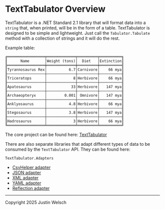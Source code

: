 # TextTabulator Overview

TextTabulator is a .NET Standard 2.1 library that will format data into a `string` that, when printed, will be in the form of a table. TextTabulator is designed to be simple and lightweight. Just call the `Tabulator.Tabulate` method with a collection of strings and it will do the rest.

Example table:
```
╔═════════════════╤═════════════╤═════════╤══════════╗
║      Name       │Weight (tons)│  Diet   │Extinction║
╠═════════════════╪═════════════╪═════════╪══════════╣
║Tyrannosaurus Rex│          6.7│Carnivore│    66 mya║
╟─────────────────┼─────────────┼─────────┼──────────╢
║Triceratops      │            8│Herbivore│    66 mya║
╟─────────────────┼─────────────┼─────────┼──────────╢
║Apatosaurus      │           33│Herbivore│   147 mya║
╟─────────────────┼─────────────┼─────────┼──────────╢
║Archaeopteryx    │        0.001│ Omnivore│   147 mya║
╟─────────────────┼─────────────┼─────────┼──────────╢
║Anklyosaurus     │          4.8│Herbivore│    66 mya║
╟─────────────────┼─────────────┼─────────┼──────────╢
║Stegosaurus      │          3.8│Herbivore│   147 mya║
╟─────────────────┼─────────────┼─────────┼──────────╢
║Hadrosaurus      │            3│Herbivore│    66 mya║
╚═════════════════╧═════════════╧═════════╧══════════╝
```

The core project can be found here: [TextTabulator](/src/TextTabulator/README.md)

There are also separate libraries that adapt different types of data to be consumed by the `TextTabulator` API. They can be found here:

`TextTabulator.Adapters`
- [CsvHelper adapter](https://github.com/jwelsch/TextTabulator/tree/main/src/TextTabulator.Adapters.CsvHelper)
- [JSON adapter](https://github.com/jwelsch/TextTabulator/tree/main/src/TextTabulator.Adapters.Json)
- [XML adapter](https://github.com/jwelsch/TextTabulator/tree/main/src/TextTabulator.Adapters.Xml)
- [YAML adapter](https://github.com/jwelsch/TextTabulator/tree/main/src/TextTabulator.Adapters.YamlDotNet)
- [Reflection adapter](https://github.com/jwelsch/TextTabulator/tree/main/src/TextTabulator.Adapters.Reflection)

---
Copyright 2025 Justin Welsch
